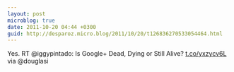 ```yaml
---
layout: post
microblog: true
date: 2011-10-20 04:44 +0300
guid: http://desparoz.micro.blog/2011/10/20/t126836270533054464.html
---
```

Yes. RT @iggypintado: Is Google+ Dead, Dying or Still Alive? [t.co/yxzycv6L](http://t.co/yxzycv6L) via @douglasi
